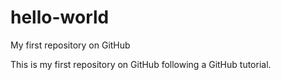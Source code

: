 # hello-world

My first repository on GitHub

This is my first repository on GitHub following a GitHub tutorial. 
